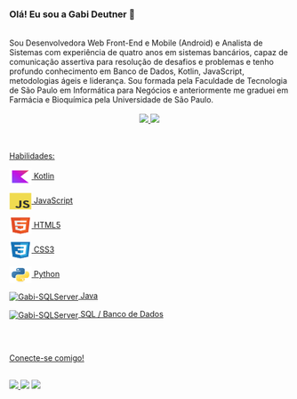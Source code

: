 ### Olá! Eu sou a Gabi Deutner 👋

<br>
Sou Desenvolvedora Web Front-End e Mobile (Android) e Analista de Sistemas com experiência de quatro anos em sistemas bancários, capaz de comunicação assertiva para resolução de desafios e problemas e tenho profundo conhecimento em Banco de Dados, Kotlin, JavaScript, metodologias ágeis e liderança. Sou formada pela Faculdade de Tecnologia de São Paulo em Informática para Negócios e anteriormente me graduei em Farmácia e Bioquímica pela Universidade de São Paulo. 
<br><br>

<div align="center">
  <a href="https://github.com/GabiDeutner">
  <img height="180em" src="https://github-readme-stats.vercel.app/api?username=GabiDeutner&show_icons=true&theme=midnight-purple&include_all_commits=true&count_private=true"/>
  <img height="180em" src="https://github-readme-stats.vercel.app/api/top-langs/?username=GabiDeutner&layout=compact&langs_count=7&theme=midnight-purple"/>
</div>
<br><br>
    
<!--<div style="display: inline_block"><br> -->
<div>
  <p> Habilidades: </p>
  
  <p><img align="center" alt="Gabi-Kotlin" height="30" width="40" src="https://raw.githubusercontent.com/devicons/devicon/master/icons/kotlin/kotlin-original.svg"> Kotlin </p>

  <p><img align="center" alt="Gabi-JavaScript" height="30" width="40" src="https://raw.githubusercontent.com/devicons/devicon/master/icons/javascript/javascript-original.svg"> JavaScript </p>
  
  <p><img align="center" alt="Gabi-HTML" height="30" width="40" src="https://raw.githubusercontent.com/devicons/devicon/master/icons/html5/html5-original.svg"> HTML5 </p>
  
  <p> <img align="center" alt="Gabi-CSS" height="30" width="40" src="https://raw.githubusercontent.com/devicons/devicon/master/icons/css3/css3-original.svg"> CSS3 </p>
  
  <p> <img align="center" alt="Gabi-Python" height="30" width="40" src="https://raw.githubusercontent.com/devicons/devicon/master/icons/python/python-original.svg"> Python </p>
    
  <p> <img align="center" alt="Gabi-SQLServer" height="30" width="40" src="https://cdn.jsdelivr.net/gh/devicons/devicon/icons/java/java-original.svg"> Java </p>
    
  <p> <img align="center" alt="Gabi-SQLServer" height="30" width="40" src="https://cdn.jsdelivr.net/gh/devicons/devicon/icons/mysql/mysql-original-wordmark.svg"> SQL / Banco de Dados </p>
  
</div>
  
  ##
<br>
<div> 
  <p> Conecte-se comigo! </p>
  <br>
  <a href ="https://web.dio.me/users/deutnerg"> <img src= "https://img.shields.io/badge/-Meu%20Perfil%20na%20DIO-000?style=for-the-badge"> </a>
  <a href = "mailto:deutnerg@gmail.com"><img src="https://img.shields.io/badge/-Gmail-%23333?style=for-the-badge&logo=gmail&logoColor=white" target="_blank"></a>
  <a href="https://www.linkedin.com/in/gabideutner/" target="_blank"><img src="https://img.shields.io/badge/-LinkedIn-%230077B5?style=for-the-badge&logo=linkedin&logoColor=white" target="_blank"></a>  
</div>
<br><br>
